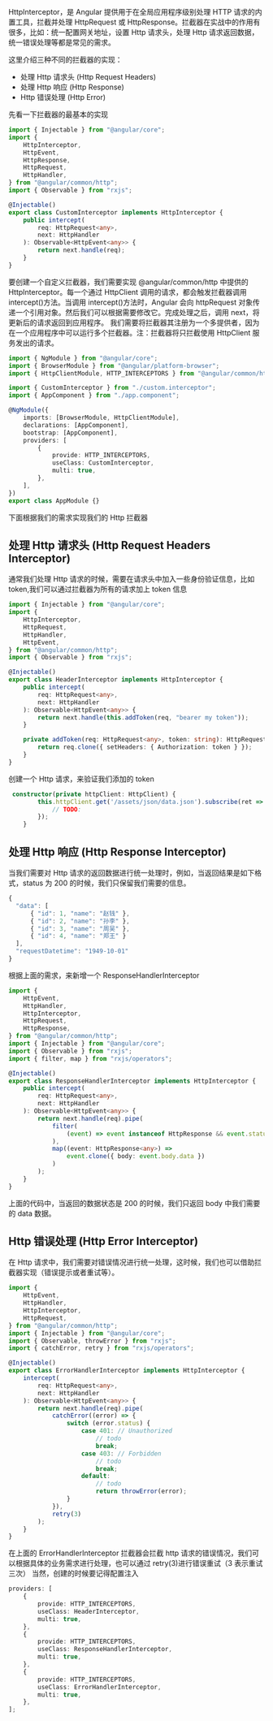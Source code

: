 HttpInterceptor，是 Angular 提供用于在全局应用程序级别处理 HTTP 请求的内置工具，拦截并处理 HttpRequest 或 HttpResponse。拦截器在实战中的作用有很多，比如：统一配置网关地址，设置 Http 请求头，处理 Http 请求返回数据，统一错误处理等都是常见的需求。

这里介绍三种不同的拦截器的实现：

-   处理 Http 请求头 (Http Request Headers)
-   处理 Http 响应 (Http Response)
-   Http 错误处理 (Http Error)

先看一下拦截器的最基本的实现

```typescript
import { Injectable } from "@angular/core";
import {
    HttpInterceptor,
    HttpEvent,
    HttpResponse,
    HttpRequest,
    HttpHandler,
} from "@angular/common/http";
import { Observable } from "rxjs";

@Injectable()
export class CustomInterceptor implements HttpInterceptor {
    public intercept(
        req: HttpRequest<any>,
        next: HttpHandler
    ): Observable<HttpEvent<any>> {
        return next.handle(req);
    }
}
```

要创建一个自定义拦截器，我们需要实现 @angular/common/http 中提供的 HttpInterceptor。每一个通过 HttpClient 调用的请求，都会触发拦截器调用 intercept()方法。当调用 intercept()方法时，Angular 会向 httpRequest 对象传递一个引用对象。然后我们可以根据需要修改它。完成处理之后，调用 next，将更新后的请求返回到应用程序。
我们需要将拦截器其注册为一个多提供者，因为在一个应用程序中可以运行多个拦截器。注：拦截器将只拦截使用 HttpClient 服务发出的请求。

```typescript
import { NgModule } from "@angular/core";
import { BrowserModule } from "@angular/platform-browser";
import { HttpClientModule, HTTP_INTERCEPTORS } from "@angular/common/http";

import { CustomInterceptor } from "./custom.interceptor";
import { AppComponent } from "./app.component";

@NgModule({
    imports: [BrowserModule, HttpClientModule],
    declarations: [AppComponent],
    bootstrap: [AppComponent],
    providers: [
        {
            provide: HTTP_INTERCEPTORS,
            useClass: CustomInterceptor,
            multi: true,
        },
    ],
})
export class AppModule {}
```

下面根据我们的需求实现我们的 Http 拦截器

## 处理 Http 请求头 (Http Request Headers Interceptor)

通常我们处理 Http 请求的时候，需要在请求头中加入一些身份验证信息，比如 token,我们可以通过拦截器为所有的请求加上 token 信息

```typescript
import { Injectable } from "@angular/core";
import {
    HttpInterceptor,
    HttpRequest,
    HttpHandler,
    HttpEvent,
} from "@angular/common/http";
import { Observable } from "rxjs";

@Injectable()
export class HeaderInterceptor implements HttpInterceptor {
    public intercept(
        req: HttpRequest<any>,
        next: HttpHandler
    ): Observable<HttpEvent<any>> {
        return next.handle(this.addToken(req, "bearer my token"));
    }

    private addToken(req: HttpRequest<any>, token: string): HttpRequest<any> {
        return req.clone({ setHeaders: { Authorization: token } });
    }
}
```

创建一个 Http 请求，来验证我们添加的 token

```typescript
 constructor(private httpClient: HttpClient) {
        this.httpClient.get('/assets/json/data.json').subscribe(ret => {
            // TODO:
        });
    }
```

[](https://upload-images.jianshu.io/upload_images/8730589-bb7ccad16725ea6b.png?imageMogr2/auto-orient/strip|imageView2/2/w/510/format/webp)

## 处理 Http 响应 (Http Response Interceptor)

当我们需要对 Http 请求的返回数据进行统一处理时，例如，当返回结果是如下格式，status 为 200 的时候，我们只保留我们需要的信息。

```typescript
{
  "data": [
      { "id": 1, "name": "赵钱" },
      { "id": 2, "name": "孙李" },
      { "id": 3, "name": "周吴" },
      { "id": 4, "name": "郑王" }
  ],
  "requestDatetime": "1949-10-01"
}
```

根据上面的需求，来新增一个 ResponseHandlerInterceptor

```typescript
import {
    HttpEvent,
    HttpHandler,
    HttpInterceptor,
    HttpRequest,
    HttpResponse,
} from "@angular/common/http";
import { Injectable } from "@angular/core";
import { Observable } from "rxjs";
import { filter, map } from "rxjs/operators";

@Injectable()
export class ResponseHandlerInterceptor implements HttpInterceptor {
    public intercept(
        req: HttpRequest<any>,
        next: HttpHandler
    ): Observable<HttpEvent<any>> {
        return next.handle(req).pipe(
            filter(
                (event) => event instanceof HttpResponse && event.status === 200
            ),
            map((event: HttpResponse<any>) =>
                event.clone({ body: event.body.data })
            )
        );
    }
}
```

上面的代码中，当返回的数据状态是 200 的时候，我们只返回 body 中我们需要的 data 数据。

## Http 错误处理 (Http Error Interceptor)

在 Http 请求中，我们需要对错误情况进行统一处理，这时候，我们也可以借助拦截器实现（错误提示或者重试等）。

```typescript
import {
    HttpEvent,
    HttpHandler,
    HttpInterceptor,
    HttpRequest,
} from "@angular/common/http";
import { Injectable } from "@angular/core";
import { Observable, throwError } from "rxjs";
import { catchError, retry } from "rxjs/operators";

@Injectable()
export class ErrorHandlerInterceptor implements HttpInterceptor {
    intercept(
        req: HttpRequest<any>,
        next: HttpHandler
    ): Observable<HttpEvent<any>> {
        return next.handle(req).pipe(
            catchError((error) => {
                switch (error.status) {
                    case 401: // Unauthorized
                        // todo
                        break;
                    case 403: // Forbidden
                        // todo
                        break;
                    default:
                        // todo
                        return throwError(error);
                }
            }),
            retry(3)
        );
    }
}
```

在上面的 ErrorHandlerInterceptor 拦截器会拦截 http 请求的错误情况，我们可以根据具体的业务需求进行处理，也可以通过 retry(3)进行错误重试（3 表示重试三次）
当然，创建的时候要记得配置注入

```typescript
providers: [
    {
        provide: HTTP_INTERCEPTORS,
        useClass: HeaderInterceptor,
        multi: true,
    },
    {
        provide: HTTP_INTERCEPTORS,
        useClass: ResponseHandlerInterceptor,
        multi: true,
    },
    {
        provide: HTTP_INTERCEPTORS,
        useClass: ErrorHandlerInterceptor,
        multi: true,
    },
];
```
